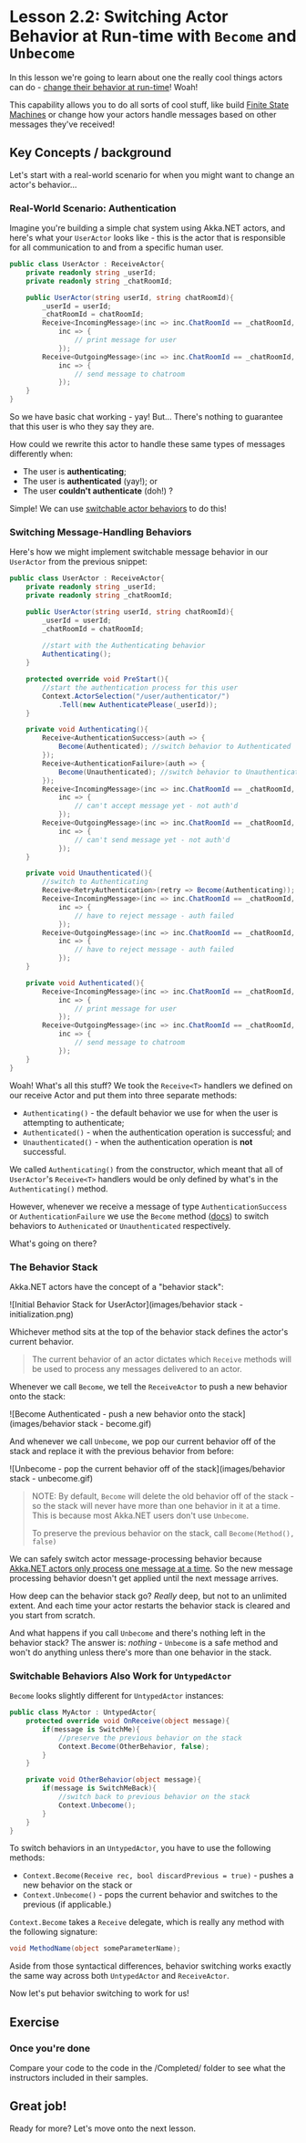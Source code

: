 # Lesson 2.2: Switching Actor Behavior at Run-time with `Become` and `Unbecome`

In this lesson we're going to learn about one the really cool things actors can do - [change their behavior at run-time](http://getakka.net/wiki/Working%20with%20actors#hotswap "Akka.NET - Actor behavior hotswap")! Woah!

This capability allows you to do all sorts of cool stuff, like build [Finite State Machines](http://en.wikipedia.org/wiki/Finite-state_machine) or change how your actors handle messages based on other messages they've received!

## Key Concepts / background

Let's start with a real-world scenario for when you might want to change an actor's behavior...

### Real-World Scenario: Authentication

Imagine you're building a simple chat system using Akka.NET actors, and here's what your `UserActor` looks like - this is the actor that is responsible for all communication to and from a specific human user.

```csharp
public class UserActor : ReceiveActor{
	private readonly string _userId;
	private readonly string _chatRoomId;

	public UserActor(string userId, string chatRoomId){
		_userId = userId;
		_chatRoomId = chatRoomId;
		Receive<IncomingMessage>(inc => inc.ChatRoomId == _chatRoomId,
			inc => { 
				// print message for user
			});
		Receive<OutgoingMessage>(inc => inc.ChatRoomId == _chatRoomId,
			inc => { 
				// send message to chatroom				
			});
	}
}
```

So we have basic chat working - yay! But... There's nothing to guarantee that this user is who they say they are. 

How could we rewrite this actor to handle these same types of messages differently when:

* The user is **authenticating**;
* The user is **authenticated** (yay!); or
* The user **couldn't authenticate** (doh!) ?

Simple! We can use [switchable actor behaviors](http://getakka.net/wiki/Working%20with%20actors#hotswap "Akka.NET - switchable actor behavior") to do this!

### Switching Message-Handling Behaviors

Here's how we might implement switchable message behavior in our `UserActor` from the previous snippet:

```csharp
public class UserActor : ReceiveActor{
	private readonly string _userId;
	private readonly string _chatRoomId;

	public UserActor(string userId, string chatRoomId){
		_userId = userId;
		_chatRoomId = chatRoomId;
		
		//start with the Authenticating behavior
		Authenticating();
	}

	protected override void PreStart(){
		//start the authentication process for this user
		Context.ActorSelection("/user/authenticator/")
			.Tell(new AuthenticatePlease(_userId));
	}

	private void Authenticating(){
		Receive<AuthenticationSuccess>(auth => {
			Become(Authenticated); //switch behavior to Authenticated
		});
		Receive<AuthenticationFailure>(auth => {
			Become(Unauthenticated); //switch behavior to Unauthenticated
		});
		Receive<IncomingMessage>(inc => inc.ChatRoomId == _chatRoomId,
			inc => { 
				// can't accept message yet - not auth'd
			});
		Receive<OutgoingMessage>(inc => inc.ChatRoomId == _chatRoomId,
			inc => { 
				// can't send message yet - not auth'd			
			});
	}

	private void Unauthenticated(){
		//switch to Authenticating
		Receive<RetryAuthentication>(retry => Become(Authenticating));
		Receive<IncomingMessage>(inc => inc.ChatRoomId == _chatRoomId,
			inc => { 
				// have to reject message - auth failed
			});
		Receive<OutgoingMessage>(inc => inc.ChatRoomId == _chatRoomId,
			inc => { 
				// have to reject message - auth failed	
			});
	}

	private void Authenticated(){
		Receive<IncomingMessage>(inc => inc.ChatRoomId == _chatRoomId,
			inc => { 
				// print message for user
			});
		Receive<OutgoingMessage>(inc => inc.ChatRoomId == _chatRoomId,
			inc => { 
				// send message to chatroom				
			});
	}
}
```

Woah! What's all this stuff? We took the `Receive<T>` handlers we defined on our receive Actor and put them into three separate methods:

* `Authenticating()` - the default behavior we use for when the user is attempting to authenticate;
* `Authenticated()` - when the authentication operation is successful; and
* `Unauthenticated()` - when the authentication operation is **not** successful.

We called `Authenticating()` from the constructor, which meant that all of `UserActor`'s  `Receive<T>` handlers would be only defined by what's in the `Authenticating()` method.

However, whenever we receive a message of type `AuthenticationSuccess` or `AuthenticationFailure` we  use the `Become` method ([docs](http://getakka.net/wiki/ReceiveActor#become "Akka.NET - ReceiveActor Become")) to switch behaviors to `Authenicated` or `Unauthenticated` respectively. 

What's going on there?

### The Behavior Stack

Akka.NET actors have the concept of a "behavior stack":

![Initial Behavior Stack for UserActor](images/behavior stack - initialization.png)

Whichever method sits at the top of the behavior stack defines the actor's current behavior. 

> The current behavior of an actor dictates which `Receive` methods will be used to process any messages delivered to an actor.

Whenever we call `Become`, we tell the `ReceiveActor` to push a new behavior onto the stack:

![Become Authenticated - push a new behavior onto the stack](images/behavior stack - become.gif)

And whenever we call `Unbecome`, we pop our current behavior off of the stack and replace it with the previous behavior from before:

![Unbecome - pop the current behavior off of the stack](images/behavior stack - unbecome.gif)

> NOTE: By default, `Become` will delete the old behavior off of the stack - so the stack will never have more than one behavior in it at a time. This is because most Akka.NET users don't use `Unbecome`.
> 
> To preserve the previous behavior on the stack, call `Become(Method(), false)`

We can safely switch actor message-processing behavior because [Akka.NET actors only process one message at a time](http://petabridge.com/blog/akkadotnet-async-actors-using-pipeto/). So the new message processing behavior doesn't get applied until the next message arrives.

How deep can the behavior stack go? *Really* deep, but not to an unlimited extent. And each time your actor restarts the behavior stack is cleared and you start from scratch.

And what happens if you call `Unbecome` and there's nothing left in the behavior stack? The answer is: *nothing* - `Unbecome` is a safe method and won't do anything unless there's more than one behavior in the stack.

### Switchable Behaviors Also Work for `UntypedActor`

`Become` looks slightly different for `UntypedActor` instances:

```csharp
public class MyActor : UntypedActor{
	protected override void OnReceive(object message){
		if(message is SwitchMe){
			//preserve the previous behavior on the stack
			Context.Become(OtherBehavior, false);
		}
	}

	private void OtherBehavior(object message){
		if(message is SwitchMeBack){
			//switch back to previous behavior on the stack
			Context.Unbecome();
		}
	}
}
```

To switch behaviors in an `UntypedActor`, you have to use the following methods:

* `Context.Become(Receive rec, bool discardPrevious = true)` - pushes a new behavior on the stack or
* `Context.Unbecome()` - pops the current behavior and switches to the previous (if applicable.)

`Context.Become` takes a `Receive` delegate, which is really any method with the following signature:

```csharp
void MethodName(object someParameterName);
```

Aside from those syntactical differences, behavior switching works exactly the same way across both `UntypedActor` and `ReceiveActor`.

Now let's put behavior switching to work for us!

## Exercise

### Once you're done
Compare your code to the code in the /Completed/ folder to see what the instructors included in their samples.

## Great job!
Ready for more? Let's move onto the next lesson.
